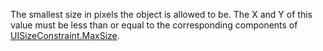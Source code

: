 The smallest size in pixels the object is allowed to be. The X and Y of this value must be less than or equal to the corresponding components of [UISizeConstraint.MaxSize](https://developer.roblox.com/api-reference/property/UISizeConstraint/MaxSize).